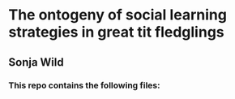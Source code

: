 # The ontogeny of social learning strategies in great tit fledglings
## Sonja Wild

### This repo contains the following files:
